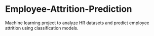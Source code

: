 # Employee-Attrition-Prediction
Machine learning project to analyze HR datasets and predict employee attrition using classification models.
